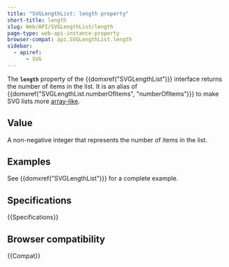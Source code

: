```yaml
---
title: "SVGLengthList: length property"
short-title: length
slug: Web/API/SVGLengthList/length
page-type: web-api-instance-property
browser-compat: api.SVGLengthList.length
sidebar:
  - apiref:
      - SVG
---
```


The **`length`** property of the {{domxref("SVGLengthList")}} interface returns the number of items in the list. It is an alias of {{domxref("SVGLengthList.numberOfItems", "numberOfItems")}} to make SVG lists more [array-like](/en-US/docs/Web/JavaScript/Reference/Global_Objects/Array#array-like_objects).

## Value

A non-negative integer that represents the number of items in the list.

## Examples

See {{domxref("SVGLengthList")}} for a complete example.

## Specifications

{{Specifications}}

## Browser compatibility

{{Compat}}
